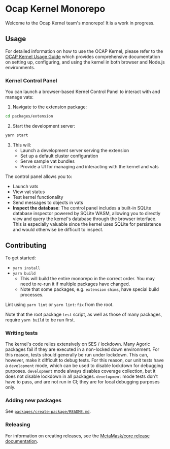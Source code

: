 # Ocap Kernel Monorepo

Welcome to the Ocap Kernel team's monorepo! It is a work in progress.

## Usage

For detailed information on how to use the OCAP Kernel, please refer to the [OCAP Kernel Usage Guide](docs/usage.md) which provides comprehensive documentation on setting up, configuring, and using the kernel in both browser and Node.js environments.

### Kernel Control Panel

You can launch a browser-based Kernel Control Panel to interact with and manage vats:

1. Navigate to the extension package:

```bash
cd packages/extension
```

2. Start the development server:

```bash
yarn start
```

3. This will:
   - Launch a development server serving the extension
   - Set up a default cluster configuration
   - Serve sample vat bundles
   - Provide a UI for managing and interacting with the kernel and vats

The control panel allows you to:

- Launch vats
- View vat status
- Test kernel functionality
- Send messages to objects in vats
- **Inspect the database**: The control panel includes a built-in SQLite database inspector powered by SQLite WASM, allowing you to directly view and query the kernel's database through the browser interface. This is especially valuable since the kernel uses SQLite for persistence and would otherwise be difficult to inspect.

## Contributing

To get started:

- `yarn install`
- `yarn build`
  - This will build the entire monorepo in the correct order.
    You may need to re-run it if multiple packages have changed.
  - Note that some packages, e.g. `extension` `shims`, have special build processes.

Lint using `yarn lint` or `yarn lint:fix` from the root.

Note that the root package `test` script, as well as those of many packages, require
`yarn build` to be run first.

### Writing tests

The kernel's code relies extensively on SES / lockdown. Many Agoric packages fail if
they are executed in a non-locked down environment. For this reason, tests should
generally be run under lockdown. This can, however, make it difficult to debug tests.
For this reason, our unit tests have a `development` mode, which can be used to
disable lockdown for debugging purposes. `development` mode always disables coverage
collection, but it does not disable lockdown in all packages. `development` mode
tests don't have to pass, and are not run in CI; they are for local debugging
purposes only.

### Adding new packages

See [`packages/create-package/README.md`](packages/create-package/README.md).

### Releasing

For information on creating releases, see the [MetaMask/core release documentation](https://github.com/MetaMask/core/blob/main/docs/contributing.md#releasing-changes).
